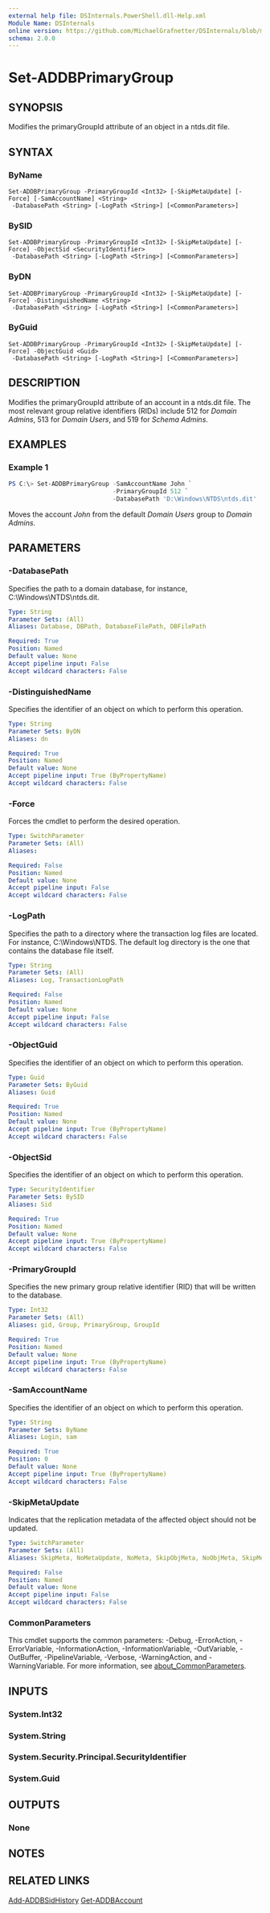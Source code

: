 ```yaml
---
external help file: DSInternals.PowerShell.dll-Help.xml
Module Name: DSInternals
online version: https://github.com/MichaelGrafnetter/DSInternals/blob/master/Documentation/PowerShell/Set-ADDBPrimaryGroup.md
schema: 2.0.0
---
```


# Set-ADDBPrimaryGroup

## SYNOPSIS
Modifies the primaryGroupId attribute of an object in a ntds.dit file.

## SYNTAX

### ByName
```
Set-ADDBPrimaryGroup -PrimaryGroupId <Int32> [-SkipMetaUpdate] [-Force] [-SamAccountName] <String>
 -DatabasePath <String> [-LogPath <String>] [<CommonParameters>]
```

### BySID
```
Set-ADDBPrimaryGroup -PrimaryGroupId <Int32> [-SkipMetaUpdate] [-Force] -ObjectSid <SecurityIdentifier>
 -DatabasePath <String> [-LogPath <String>] [<CommonParameters>]
```

### ByDN
```
Set-ADDBPrimaryGroup -PrimaryGroupId <Int32> [-SkipMetaUpdate] [-Force] -DistinguishedName <String>
 -DatabasePath <String> [-LogPath <String>] [<CommonParameters>]
```

### ByGuid
```
Set-ADDBPrimaryGroup -PrimaryGroupId <Int32> [-SkipMetaUpdate] [-Force] -ObjectGuid <Guid>
 -DatabasePath <String> [-LogPath <String>] [<CommonParameters>]
```

## DESCRIPTION
Modifies the primaryGroupId attribute of an account in a ntds.dit file. The most relevant group relative identifiers (RIDs) include 512 for *Domain Admins*, 513 for *Domain Users*, and 519 for *Schema Admins*.

## EXAMPLES

### Example 1
```powershell
PS C:\> Set-ADDBPrimaryGroup -SamAccountName John `
                             -PrimaryGroupId 512 `
                             -DatabasePath 'D:\Windows\NTDS\ntds.dit'
```

Moves the account *John* from the default *Domain Users* group to *Domain Admins*.

## PARAMETERS

### -DatabasePath
Specifies the path to a domain database, for instance, C:\Windows\NTDS\ntds.dit.

```yaml
Type: String
Parameter Sets: (All)
Aliases: Database, DBPath, DatabaseFilePath, DBFilePath

Required: True
Position: Named
Default value: None
Accept pipeline input: False
Accept wildcard characters: False
```

### -DistinguishedName
Specifies the identifier of an object on which to perform this operation.

```yaml
Type: String
Parameter Sets: ByDN
Aliases: dn

Required: True
Position: Named
Default value: None
Accept pipeline input: True (ByPropertyName)
Accept wildcard characters: False
```

### -Force
Forces the cmdlet to perform the desired operation.

```yaml
Type: SwitchParameter
Parameter Sets: (All)
Aliases:

Required: False
Position: Named
Default value: None
Accept pipeline input: False
Accept wildcard characters: False
```

### -LogPath
Specifies the path to a directory where the transaction log files are located. For instance, C:\Windows\NTDS. The default log directory is the one that contains the database file itself.

```yaml
Type: String
Parameter Sets: (All)
Aliases: Log, TransactionLogPath

Required: False
Position: Named
Default value: None
Accept pipeline input: False
Accept wildcard characters: False
```

### -ObjectGuid
Specifies the identifier of an object on which to perform this operation.

```yaml
Type: Guid
Parameter Sets: ByGuid
Aliases: Guid

Required: True
Position: Named
Default value: None
Accept pipeline input: True (ByPropertyName)
Accept wildcard characters: False
```

### -ObjectSid
Specifies the identifier of an object on which to perform this operation.

```yaml
Type: SecurityIdentifier
Parameter Sets: BySID
Aliases: Sid

Required: True
Position: Named
Default value: None
Accept pipeline input: True (ByPropertyName)
Accept wildcard characters: False
```

### -PrimaryGroupId
Specifies the new primary group relative identifier (RID) that will be written to the database.

```yaml
Type: Int32
Parameter Sets: (All)
Aliases: gid, Group, PrimaryGroup, GroupId

Required: True
Position: Named
Default value: None
Accept pipeline input: True (ByPropertyName)
Accept wildcard characters: False
```

### -SamAccountName
Specifies the identifier of an object on which to perform this operation.

```yaml
Type: String
Parameter Sets: ByName
Aliases: Login, sam

Required: True
Position: 0
Default value: None
Accept pipeline input: True (ByPropertyName)
Accept wildcard characters: False
```

### -SkipMetaUpdate
Indicates that the replication metadata of the affected object should not be updated.

```yaml
Type: SwitchParameter
Parameter Sets: (All)
Aliases: SkipMeta, NoMetaUpdate, NoMeta, SkipObjMeta, NoObjMeta, SkipMetaDataUpdate, NoMetaDataUpdate

Required: False
Position: Named
Default value: None
Accept pipeline input: False
Accept wildcard characters: False
```

### CommonParameters
This cmdlet supports the common parameters: -Debug, -ErrorAction, -ErrorVariable, -InformationAction, -InformationVariable, -OutVariable, -OutBuffer, -PipelineVariable, -Verbose, -WarningAction, and -WarningVariable. For more information, see [about_CommonParameters](http://go.microsoft.com/fwlink/?LinkID=113216).

## INPUTS

### System.Int32

### System.String

### System.Security.Principal.SecurityIdentifier

### System.Guid

## OUTPUTS

### None

## NOTES

## RELATED LINKS

[Add-ADDBSidHistory](Add-ADDBSidHistory.md)
[Get-ADDBAccount](Get-ADDBAccount.md)
